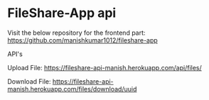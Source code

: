 # FileShare-App api

Visit the below repository for the frontend part:
https://github.com/manishkumar1012/fileshare-app

API's

Upload File: https://fileshare-api-manish.herokuapp.com/api/files/

Download File: https://fileshare-api-manish.herokuapp.com/files/download/uuid
